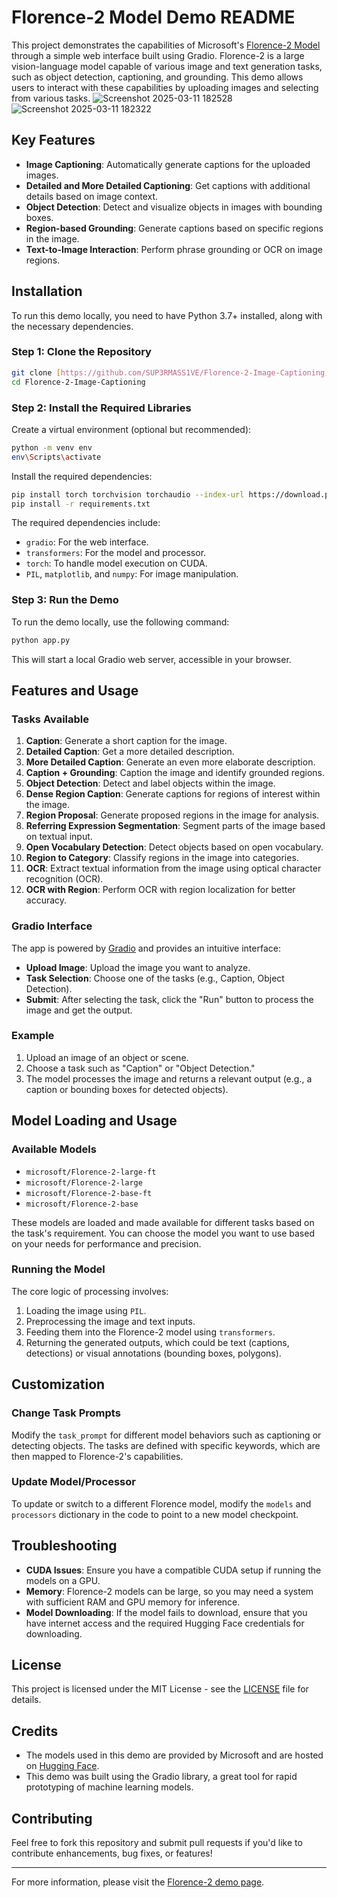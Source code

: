 # Florence-2 Model Demo README

This project demonstrates the capabilities of Microsoft's [Florence-2 Model](https://huggingface.co/microsoft/Florence-2-large) through a simple web interface built using Gradio. Florence-2 is a large vision-language model capable of various image and text generation tasks, such as object detection, captioning, and grounding. This demo allows users to interact with these capabilities by uploading images and selecting from various tasks.
![Screenshot 2025-03-11 182528](https://github.com/user-attachments/assets/412eb722-83a9-4232-8811-46e1ef74ddc2)![Screenshot 2025-03-11 182322](https://github.com/user-attachments/assets/24609f41-d0a8-454c-b57d-c74baa03efbf)


## Key Features

- **Image Captioning**: Automatically generate captions for the uploaded images.
- **Detailed and More Detailed Captioning**: Get captions with additional details based on image context.
- **Object Detection**: Detect and visualize objects in images with bounding boxes.
- **Region-based Grounding**: Generate captions based on specific regions in the image.
- **Text-to-Image Interaction**: Perform phrase grounding or OCR on image regions.

## Installation

To run this demo locally, you need to have Python 3.7+ installed, along with the necessary dependencies.

### Step 1: Clone the Repository

```bash
git clone [https://github.com/SUP3RMASS1VE/Florence-2-Image-Captioning]
cd Florence-2-Image-Captioning
```

### Step 2: Install the Required Libraries

Create a virtual environment (optional but recommended):

```bash
python -m venv env
env\Scripts\activate
```

Install the required dependencies:

```bash
pip install torch torchvision torchaudio --index-url https://download.pytorch.org/whl/cu126
pip install -r requirements.txt
```

The required dependencies include:

- `gradio`: For the web interface.
- `transformers`: For the model and processor.
- `torch`: To handle model execution on CUDA.
- `PIL`, `matplotlib`, and `numpy`: For image manipulation.

### Step 3: Run the Demo

To run the demo locally, use the following command:

```bash
python app.py
```

This will start a local Gradio web server, accessible in your browser.

## Features and Usage

### Tasks Available

1. **Caption**: Generate a short caption for the image.
2. **Detailed Caption**: Get a more detailed description.
3. **More Detailed Caption**: Generate an even more elaborate description.
4. **Caption + Grounding**: Caption the image and identify grounded regions.
5. **Object Detection**: Detect and label objects within the image.
6. **Dense Region Caption**: Generate captions for regions of interest within the image.
7. **Region Proposal**: Generate proposed regions in the image for analysis.
8. **Referring Expression Segmentation**: Segment parts of the image based on textual input.
9. **Open Vocabulary Detection**: Detect objects based on open vocabulary.
10. **Region to Category**: Classify regions in the image into categories.
11. **OCR**: Extract textual information from the image using optical character recognition (OCR).
12. **OCR with Region**: Perform OCR with region localization for better accuracy.

### Gradio Interface

The app is powered by [Gradio](https://gradio.app/) and provides an intuitive interface:

- **Upload Image**: Upload the image you want to analyze.
- **Task Selection**: Choose one of the tasks (e.g., Caption, Object Detection).
- **Submit**: After selecting the task, click the "Run" button to process the image and get the output.

### Example

1. Upload an image of an object or scene.
2. Choose a task such as "Caption" or "Object Detection."
3. The model processes the image and returns a relevant output (e.g., a caption or bounding boxes for detected objects).

## Model Loading and Usage

### Available Models

- `microsoft/Florence-2-large-ft`
- `microsoft/Florence-2-large`
- `microsoft/Florence-2-base-ft`
- `microsoft/Florence-2-base`

These models are loaded and made available for different tasks based on the task's requirement. You can choose the model you want to use based on your needs for performance and precision.

### Running the Model

The core logic of processing involves:
1. Loading the image using `PIL`.
2. Preprocessing the image and text inputs.
3. Feeding them into the Florence-2 model using `transformers`.
4. Returning the generated outputs, which could be text (captions, detections) or visual annotations (bounding boxes, polygons).

## Customization

### Change Task Prompts
Modify the `task_prompt` for different model behaviors such as captioning or detecting objects. The tasks are defined with specific keywords, which are then mapped to Florence-2's capabilities.

### Update Model/Processor
To update or switch to a different Florence model, modify the `models` and `processors` dictionary in the code to point to a new model checkpoint.

## Troubleshooting

- **CUDA Issues**: Ensure you have a compatible CUDA setup if running the models on a GPU.
- **Memory**: Florence-2 models can be large, so you may need a system with sufficient RAM and GPU memory for inference.
- **Model Downloading**: If the model fails to download, ensure that you have internet access and the required Hugging Face credentials for downloading.

## License

This project is licensed under the MIT License - see the [LICENSE](LICENSE) file for details.

## Credits

- The models used in this demo are provided by Microsoft and are hosted on [Hugging Face](https://huggingface.co/).
- This demo was built using the Gradio library, a great tool for rapid prototyping of machine learning models.

## Contributing

Feel free to fork this repository and submit pull requests if you'd like to contribute enhancements, bug fixes, or features!

---

For more information, please visit the [Florence-2 demo page](https://huggingface.co/microsoft/Florence-2-large).

